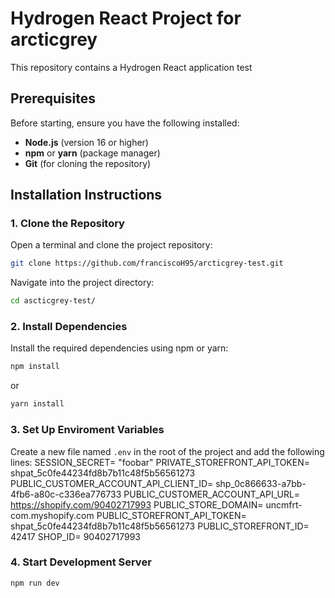 # Hydrogen React Project for arcticgrey

This repository contains a Hydrogen React application test

## Prerequisites

Before starting, ensure you have the following installed:

- **Node.js** (version 16 or higher)
- **npm** or **yarn** (package manager)
- **Git** (for cloning the repository)

## Installation Instructions

### 1. Clone the Repository

Open a terminal and clone the project repository:

```bash
git clone https://github.com/franciscoH95/arcticgrey-test.git
```
Navigate into the project directory:
```bash
cd ascticgrey-test/
```
### 2. Install Dependencies

Install the required dependencies using npm or yarn:

```bash
npm install 
```
or
```bash
yarn install
```

### 3. Set Up Enviroment Variables

Create a new file named `.env` in the root of the project and add the following lines:
SESSION_SECRET= "foobar"
PRIVATE_STOREFRONT_API_TOKEN= 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
PUBLIC_CUSTOMER_ACCOUNT_API_CLIENT_ID= shp_0c866633-a7bb-4fb6-a80c-c336ea776733
PUBLIC_CUSTOMER_ACCOUNT_API_URL= https://shopify.com/90402717993
PUBLIC_STORE_DOMAIN= uncmfrt-com.myshopify.com
PUBLIC_STOREFRONT_API_TOKEN= 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
PUBLIC_STOREFRONT_ID= 42417
SHOP_ID= 90402717993

### 4. Start Development Server

```bash
npm run dev






